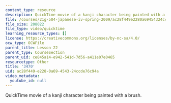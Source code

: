 ```yaml
---
content_type: resource
description: QuickTime movie of a kanji character being painted with a brush.
file: /courses/21g-504-japanese-iv-spring-2009/ac28f449e2280a69454324ccde76c94a_3470.mov
file_size: 208022
file_type: video/quicktime
learning_resource_types: []
license: https://creativecommons.org/licenses/by-nc-sa/4.0/
ocw_type: OCWFile
parent_title: Lesson 22
parent_type: CourseSection
parent_uid: ce845a14-e942-541d-7d56-a411e07e0465
resourcetype: Other
title: '3470'
uid: ac28f449-e228-0a69-4543-24ccde76c94a
video_metadata:
  youtube_id: null
---
```

QuickTime movie of a kanji character being painted with a brush.